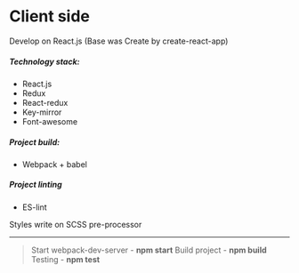 # Client side

Develop on React.js (Base was Create by create-react-app)

##### Technology stack:
* React.js
* Redux
* React-redux
* Key-mirror
* Font-awesome

##### Project build:
* Webpack + babel

##### Project linting
* ES-lint


Styles write on SCSS pre-processor 

---

> Start webpack-dev-server - **npm start**
> Build project - **npm build**
> Testing - **npm test**
